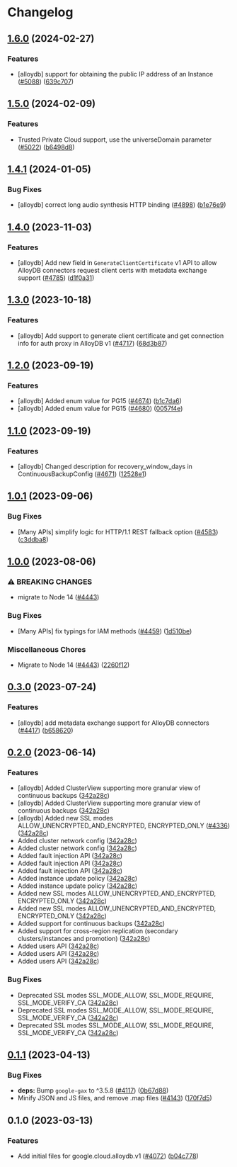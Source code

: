 # Changelog

## [1.6.0](https://github.com/googleapis/google-cloud-node/compare/alloydb-v1.5.0...alloydb-v1.6.0) (2024-02-27)


### Features

* [alloydb] support for obtaining the public IP address of an Instance ([#5088](https://github.com/googleapis/google-cloud-node/issues/5088)) ([639c707](https://github.com/googleapis/google-cloud-node/commit/639c7076472d2e77845e2e5fdda954608566f852))

## [1.5.0](https://github.com/googleapis/google-cloud-node/compare/alloydb-v1.4.1...alloydb-v1.5.0) (2024-02-09)


### Features

* Trusted Private Cloud support, use the universeDomain parameter  ([#5022](https://github.com/googleapis/google-cloud-node/issues/5022)) ([b6498d8](https://github.com/googleapis/google-cloud-node/commit/b6498d8580d056817981dedbaa0ea5d82e9dccc2))

## [1.4.1](https://github.com/googleapis/google-cloud-node/compare/alloydb-v1.4.0...alloydb-v1.4.1) (2024-01-05)


### Bug Fixes

* [alloydb] correct long audio synthesis HTTP binding ([#4898](https://github.com/googleapis/google-cloud-node/issues/4898)) ([b1e76e9](https://github.com/googleapis/google-cloud-node/commit/b1e76e9e52831d1c786918a99a4d96c74d8141f5))

## [1.4.0](https://github.com/googleapis/google-cloud-node/compare/alloydb-v1.3.0...alloydb-v1.4.0) (2023-11-03)


### Features

* [alloydb] Add new field in `GenerateClientCertificate` v1 API to allow AlloyDB connectors request client certs with metadata exchange support ([#4785](https://github.com/googleapis/google-cloud-node/issues/4785)) ([d1f0a31](https://github.com/googleapis/google-cloud-node/commit/d1f0a31372a93d8230cf3374e857bf4b1d2436fe))

## [1.3.0](https://github.com/googleapis/google-cloud-node/compare/alloydb-v1.2.0...alloydb-v1.3.0) (2023-10-18)


### Features

* [alloydb] Add support to generate client certificate and get connection info for auth proxy in AlloyDB v1 ([#4717](https://github.com/googleapis/google-cloud-node/issues/4717)) ([68d3b87](https://github.com/googleapis/google-cloud-node/commit/68d3b870717e0cc37afde596acfaefc5737a5857))

## [1.2.0](https://github.com/googleapis/google-cloud-node/compare/alloydb-v1.1.0...alloydb-v1.2.0) (2023-09-19)


### Features

* [alloydb] Added enum value for PG15 ([#4674](https://github.com/googleapis/google-cloud-node/issues/4674)) ([b1c7da6](https://github.com/googleapis/google-cloud-node/commit/b1c7da692c0c62d74f66158ea965dca0500db27f))
* [alloydb] Added enum value for PG15 ([#4680](https://github.com/googleapis/google-cloud-node/issues/4680)) ([0057f4e](https://github.com/googleapis/google-cloud-node/commit/0057f4eaa3b73c24b5e2eadaaf92338e357a82f0))

## [1.1.0](https://github.com/googleapis/google-cloud-node/compare/alloydb-v1.0.1...alloydb-v1.1.0) (2023-09-19)


### Features

* [alloydb] Changed description for recovery_window_days in ContinuousBackupConfig ([#4671](https://github.com/googleapis/google-cloud-node/issues/4671)) ([12528e1](https://github.com/googleapis/google-cloud-node/commit/12528e16d13a4aeca66162bd5f51bb1547ec410e))

## [1.0.1](https://github.com/googleapis/google-cloud-node/compare/alloydb-v1.0.0...alloydb-v1.0.1) (2023-09-06)


### Bug Fixes

* [Many APIs] simplify logic for HTTP/1.1 REST fallback option ([#4583](https://github.com/googleapis/google-cloud-node/issues/4583)) ([c3ddba8](https://github.com/googleapis/google-cloud-node/commit/c3ddba8df9fee6185e36a4e99f7c67b0319f1242))

## [1.0.0](https://github.com/googleapis/google-cloud-node/compare/alloydb-v0.3.0...alloydb-v1.0.0) (2023-08-06)


### ⚠ BREAKING CHANGES

* migrate to Node 14 ([#4443](https://github.com/googleapis/google-cloud-node/issues/4443))

### Bug Fixes

* [Many APIs] fix typings for IAM methods ([#4459](https://github.com/googleapis/google-cloud-node/issues/4459)) ([1d510be](https://github.com/googleapis/google-cloud-node/commit/1d510bef5bd7b0ac3552b4729ef3d9ebe1ac3dc4))


### Miscellaneous Chores

* Migrate to Node 14 ([#4443](https://github.com/googleapis/google-cloud-node/issues/4443)) ([2260f12](https://github.com/googleapis/google-cloud-node/commit/2260f12543d171bda95345e53475f5f0fdc45770))

## [0.3.0](https://github.com/googleapis/google-cloud-node/compare/alloydb-v0.2.0...alloydb-v0.3.0) (2023-07-24)


### Features

* [alloydb] add metadata exchange support for AlloyDB connectors ([#4417](https://github.com/googleapis/google-cloud-node/issues/4417)) ([b658620](https://github.com/googleapis/google-cloud-node/commit/b658620294d3aefd02afd17b762f410bb623c8da))

## [0.2.0](https://github.com/googleapis/google-cloud-node/compare/alloydb-v0.1.1...alloydb-v0.2.0) (2023-06-14)


### Features

* [alloydb] Added ClusterView supporting more granular view of continuous backups ([342a28c](https://github.com/googleapis/google-cloud-node/commit/342a28c3e06848325744e9d80a046ca1ed4dbc5f))
* [alloydb] Added ClusterView supporting more granular view of continuous backups ([342a28c](https://github.com/googleapis/google-cloud-node/commit/342a28c3e06848325744e9d80a046ca1ed4dbc5f))
* [alloydb] Added new SSL modes ALLOW_UNENCRYPTED_AND_ENCRYPTED, ENCRYPTED_ONLY ([#4336](https://github.com/googleapis/google-cloud-node/issues/4336)) ([342a28c](https://github.com/googleapis/google-cloud-node/commit/342a28c3e06848325744e9d80a046ca1ed4dbc5f))
* Added cluster network config ([342a28c](https://github.com/googleapis/google-cloud-node/commit/342a28c3e06848325744e9d80a046ca1ed4dbc5f))
* Added cluster network config ([342a28c](https://github.com/googleapis/google-cloud-node/commit/342a28c3e06848325744e9d80a046ca1ed4dbc5f))
* Added fault injection API ([342a28c](https://github.com/googleapis/google-cloud-node/commit/342a28c3e06848325744e9d80a046ca1ed4dbc5f))
* Added fault injection API ([342a28c](https://github.com/googleapis/google-cloud-node/commit/342a28c3e06848325744e9d80a046ca1ed4dbc5f))
* Added fault injection API ([342a28c](https://github.com/googleapis/google-cloud-node/commit/342a28c3e06848325744e9d80a046ca1ed4dbc5f))
* Added instance update policy ([342a28c](https://github.com/googleapis/google-cloud-node/commit/342a28c3e06848325744e9d80a046ca1ed4dbc5f))
* Added instance update policy ([342a28c](https://github.com/googleapis/google-cloud-node/commit/342a28c3e06848325744e9d80a046ca1ed4dbc5f))
* Added new SSL modes ALLOW_UNENCRYPTED_AND_ENCRYPTED, ENCRYPTED_ONLY ([342a28c](https://github.com/googleapis/google-cloud-node/commit/342a28c3e06848325744e9d80a046ca1ed4dbc5f))
* Added new SSL modes ALLOW_UNENCRYPTED_AND_ENCRYPTED, ENCRYPTED_ONLY ([342a28c](https://github.com/googleapis/google-cloud-node/commit/342a28c3e06848325744e9d80a046ca1ed4dbc5f))
* Added support for continuous backups ([342a28c](https://github.com/googleapis/google-cloud-node/commit/342a28c3e06848325744e9d80a046ca1ed4dbc5f))
* Added support for cross-region replication (secondary clusters/instances and promotion) ([342a28c](https://github.com/googleapis/google-cloud-node/commit/342a28c3e06848325744e9d80a046ca1ed4dbc5f))
* Added users API ([342a28c](https://github.com/googleapis/google-cloud-node/commit/342a28c3e06848325744e9d80a046ca1ed4dbc5f))
* Added users API ([342a28c](https://github.com/googleapis/google-cloud-node/commit/342a28c3e06848325744e9d80a046ca1ed4dbc5f))
* Added users API ([342a28c](https://github.com/googleapis/google-cloud-node/commit/342a28c3e06848325744e9d80a046ca1ed4dbc5f))


### Bug Fixes

* Deprecated SSL modes SSL_MODE_ALLOW, SSL_MODE_REQUIRE, SSL_MODE_VERIFY_CA ([342a28c](https://github.com/googleapis/google-cloud-node/commit/342a28c3e06848325744e9d80a046ca1ed4dbc5f))
* Deprecated SSL modes SSL_MODE_ALLOW, SSL_MODE_REQUIRE, SSL_MODE_VERIFY_CA ([342a28c](https://github.com/googleapis/google-cloud-node/commit/342a28c3e06848325744e9d80a046ca1ed4dbc5f))
* Deprecated SSL modes SSL_MODE_ALLOW, SSL_MODE_REQUIRE, SSL_MODE_VERIFY_CA ([342a28c](https://github.com/googleapis/google-cloud-node/commit/342a28c3e06848325744e9d80a046ca1ed4dbc5f))

## [0.1.1](https://github.com/googleapis/google-cloud-node/compare/alloydb-v0.1.0...alloydb-v0.1.1) (2023-04-13)


### Bug Fixes

* **deps:** Bump `google-gax` to ^3.5.8 ([#4117](https://github.com/googleapis/google-cloud-node/issues/4117)) ([0b67d88](https://github.com/googleapis/google-cloud-node/commit/0b67d883963643ce1b4f6d2ccd3e8d37adf6e029))
* Minify JSON and JS files, and remove .map files ([#4143](https://github.com/googleapis/google-cloud-node/issues/4143)) ([170f7d5](https://github.com/googleapis/google-cloud-node/commit/170f7d57b8fd344d182a8e758867b8124722eebc))

## 0.1.0 (2023-03-13)


### Features

* Add initial files for google.cloud.alloydb.v1 ([#4072](https://github.com/googleapis/google-cloud-node/issues/4072)) ([b04c778](https://github.com/googleapis/google-cloud-node/commit/b04c77858f6d807c11a31a3fb7e3adc3289ff581))
